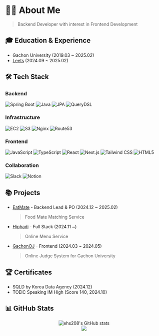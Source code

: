 # 👨‍💻 About Me
> Backend Developer with interest in Frontend Development

## 🎓 Education & Experience
- Gachon University (2019.03 ~ 2025.02)
- [Leets](https://www.leets.land/) (2024.09 ~ 2025.02)
  
## 🛠 Tech Stack
### Backend
![Spring Boot](https://img.shields.io/badge/Spring%20Boot-6DB33F?style=flat&logo=springboot&logoColor=white)
![Java](https://img.shields.io/badge/Java-007396?style=flat&logo=java&logoColor=white)
![JPA](https://img.shields.io/badge/JPA-59666C?style=flat&logo=hibernate&logoColor=white)
![QueryDSL](https://img.shields.io/badge/QueryDSL-4479A1?style=flat&logo=query&logoColor=white)

### Infrastructure
![EC2](https://img.shields.io/badge/EC2-FF9900?style=flat&logo=amazonec2&logoColor=white)
![S3](https://img.shields.io/badge/S3-569A31?style=flat&logo=amazons3&logoColor=white)
![Nginx](https://img.shields.io/badge/Nginx-009639?style=flat&logo=nginx&logoColor=white)
![Route53](https://img.shields.io/badge/Route53-FF9900?style=flat&logo=amazonroute53&logoColor=white)

### Frontend
![JavaScript](https://img.shields.io/badge/JavaScript-F7DF1E?style=flat&logo=javascript&logoColor=black)
![TypeScript](https://img.shields.io/badge/TypeScript-3178C6?style=flat&logo=typescript&logoColor=white)
![React](https://img.shields.io/badge/React-61DAFB?style=flat&logo=react&logoColor=black)
![Next.js](https://img.shields.io/badge/Next.js-000000?style=flat&logo=next.js&logoColor=white)
![Tailwind CSS](https://img.shields.io/badge/Tailwind-06B6D4?style=flat&logo=tailwindcss&logoColor=white)
![HTML5](https://img.shields.io/badge/HTML5-E34F26?style=flat&logo=html5&logoColor=white)


### Collaboration
![Slack](https://img.shields.io/badge/Slack-4A154B?style=flat&logo=slack&logoColor=white)
![Notion](https://img.shields.io/badge/Notion-000000?style=flat&logo=notion&logoColor=white)

## 📚 Projects
- [EatMate](https://github.com/ehs208/EatMate-BE) - Backend Lead & PO (2024.12 ~ 2025.02)
  > Food Mate Matching Service
- [Hiphadi](https://github.com/ehs208/hiphadi-BE) - Full Stack (2024.11 ~)
  > Online Menu Service
- [GachonOJ](https://github.com/ehs208/GachonOJ-Frontend) - Frontend (2024.03 ~ 2024.05)
  > Online Judge System for Gachon University

## 🏆 Certificates
- SQLD by Korea Data Agency (2024.12)
- TOEIC Speaking IM High (Score 140, 2024.10)

## 📊 GitHub Stats
<div align="center">
  <img src="https://github-readme-stats.vercel.app/api?username=ehs208&count_private=true&theme=synthwave&show_icons=true" alt="ehs208's GitHub stats" />
  <br/>
  <a href="https://hits.seeyoufarm.com">
    <img src="https://hits.seeyoufarm.com/api/count/incr/badge.svg?url=https%3A%2F%2Fgithub.com%2Fehs208&count_bg=%2321336E&title_bg=%23555555&icon=buzzfeed.svg&icon_color=%23FFFFFF&title=github&edge_flat=false"/>
  </a>
</div>
